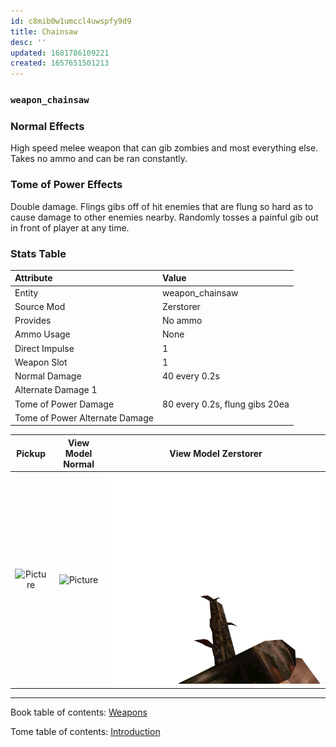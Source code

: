 ```yaml
---
id: c8mib0w1umccl4uwspfy9d9
title: Chainsaw
desc: ''
updated: 1681786109221
created: 1657651501213
---
```

### `weapon_chainsaw`

### Normal Effects
High speed melee weapon that can gib zombies and most everything else. Takes no
ammo and can be ran constantly.

### Tome of Power Effects
Double damage. Flings gibs off of hit enemies that are flung so hard as to
cause damage to other enemies nearby. Randomly tosses a painful gib out in
front of player at any time.

### Stats Table

|Attribute                     |Value                          |
|:-----------------------------|:------------------------------|
|Entity                        |weapon_chainsaw                |
|Source Mod                    |Zerstorer                      |
|Provides                      |No ammo                        |
|Ammo Usage                    |None                           |
|Direct Impulse                |1                              |
|Weapon Slot                   |1                              |
|Normal Damage                 |40 every 0.2s                  |
|Alternate Damage 1            |                               |
|Tome of Power Damage          |80 every 0.2s, flung gibs 20ea |
|Tome of Power Alternate Damage|                               |

|Pickup|View Model Normal|View Model Zerstorer|
|:---:|:---:|:---:|
![Picture](assets/img/weapon_chainsaw.png)|![Picture](assets/img/v_chainsawq15.png)|![Picture](assets/img/v_chainsaw.png)|

-------------------------------------------------------------------------------
Book table of contents: [Weapons](3.0-Weapons.md)
<br />

Tome table of contents: [Introduction](1.0-Introduction.md)